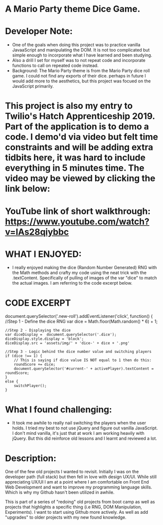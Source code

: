 # A Mario Party theme Dice Game.
# Developer Note:
- One of the goals when doing this project was to practice vanilla JavaaScript and manipulating the DOM. It is not too complicated but simple enough to incorporate what I have learned and been studying.
- Also a drill I set for myself was to not repeat code and incorporate functions to call on repeated code instead.
- Background: The Mario Party theme is from the Mario Party dice roll game. I could not find any exports of their dice. perhaps in future I would add more to the aesthetics, but this project was focued on the JavaScript primarily.
# This project is also my entry to Twilio's Hatch Apprenticeship 2019. Part of the application is to demo a code. I demo'd via video but felt time constraints and will be adding extra tidbits here, it was hard to include everything in 5 minutes time. The video may be viewed by clicking the link below:

# YouTube link of short walkthrough: https://www.youtube.com/watch?v=IAs28qiybbc
# WHAT I ENJOYED:
- I really enjoyed making the dice (Random Number Generated) RNG with the Math methods and crafty my code using the neat trick with the .textContent. Specifically of pulling of images of the var "dice" to match the actual images. I am referring to the code excerpt below.

# CODE EXCERPT 
document.querySelector('.new-roll').addEventListener('click', function() {
    //Step 1 - Define the dice RNG
    var dice = Math.floor(Math.random() * 6) + 1; 

    //Step 2 - Displaying the dice
    var diceDisplay =  document.querySelector('.dice');
    diceDisplay.style.display = 'block';
    diceDisplay.src = 'assets/img/' + 'dice-' + dice + '.png'

    //Step 3 - Logic behind the dice number value and switching players
    if (dice !== 1) {
        // This is saying if dice value IS NOT equal to 1 then do this:
        roundScore += dice;
        document.querySelector('#current-' + activePlayer).textContent = roundScore;
    } 
    else {
        switchPlayer();
    }
 

# What I found challenging:
- It took me awhile to really nail switching the players when the user holds. I tried my best to not use jQuery and figure out vanilla JavaScript. I don't mind vanilla, it's just that at work I am working heavily with jQuery. But this did reinforce old lessons and I learnt and reviewed a lot.

# Description:
One of the few old projects I wanted to revisit. Initially I was on the developer path (full stack) but then fell in love with design UX/UI. 
While still appreciating UX/UI I am at a point where I am comfortable on Front End Web Development and want to improve my programming 
language skills. Which is why my Github hasn't been utilized in awhile. 

This is part of a series of "redoing" old projects from boot camp as well as projects that highlights a specific thing (i.e RNG,
DOM Manipulation, Experiments). I want to start using Github more actively. As well as add "upgrades" to older projects with my new
found knowledge.
